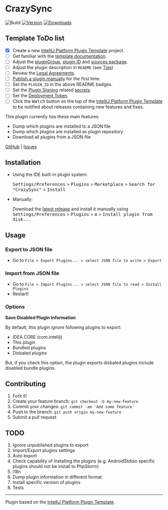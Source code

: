 # CrazySync

![Build](https://github.com/CrazyBunQnQ/CrazySync/workflows/Build/badge.svg)
[![Version](https://img.shields.io/jetbrains/plugin/v/PLUGIN_ID.svg)](https://plugins.jetbrains.com/plugin/PLUGIN_ID)
[![Downloads](https://img.shields.io/jetbrains/plugin/d/PLUGIN_ID.svg)](https://plugins.jetbrains.com/plugin/PLUGIN_ID)

## Template ToDo list
- [x] Create a new [IntelliJ Platform Plugin Template][template] project.
- [ ] Get familiar with the [template documentation][template].
- [ ] Adjust the [pluginGroup](./gradle.properties), [plugin ID](./src/main/resources/META-INF/plugin.xml) and [sources package](./src/main/kotlin).
- [ ] Adjust the plugin description in `README` (see [Tips][docs:plugin-description])
- [ ] Review the [Legal Agreements](https://plugins.jetbrains.com/docs/marketplace/legal-agreements.html?from=IJPluginTemplate).
- [ ] [Publish a plugin manually](https://plugins.jetbrains.com/docs/intellij/publishing-plugin.html?from=IJPluginTemplate) for the first time.
- [ ] Set the `PLUGIN_ID` in the above README badges.
- [ ] Set the [Plugin Signing](https://plugins.jetbrains.com/docs/intellij/plugin-signing.html?from=IJPluginTemplate) related [secrets](https://github.com/JetBrains/intellij-platform-plugin-template#environment-variables).
- [ ] Set the [Deployment Token](https://plugins.jetbrains.com/docs/marketplace/plugin-upload.html?from=IJPluginTemplate).
- [ ] Click the <kbd>Watch</kbd> button on the top of the [IntelliJ Platform Plugin Template][template] to be notified about releases containing new features and fixes.

<!-- Plugin description -->
This plugin currently has these main features.

- Dump which plugins are installed to a JSON file
- Dump which plugins are installed as plugin repository
- Download all plugins from a JSON file

[GitHub](https://github.com/CrazyBunQnQ/CrazySync) | [Issues](https://github.com/CrazyBunQnQ/CrazySync/issues)
<!-- Plugin description end -->

## Installation

- Using the IDE built-in plugin system:
  
  <kbd>Settings/Preferences</kbd> > <kbd>Plugins</kbd> > <kbd>Marketplace</kbd> > <kbd>Search for "CrazySync"</kbd> >
  <kbd>Install</kbd>
  
- Manually:

  Download the [latest release](https://github.com/CrazyBunQnQ/CrazySync/releases/latest) and install it manually using
  <kbd>Settings/Preferences</kbd> > <kbd>Plugins</kbd> > <kbd>⚙️</kbd> > <kbd>Install plugin from disk...</kbd>

## Usage
### Export to JSON file

* Go to `File > Export Plugins... > select JSON file to write > Export`

### Import from JSON file

* Go to `File > Import Plugins... > select JSON file to read > Install Plugins`
* Restart!

### Options

**Save Disabled Plugin Information**

By default, this plugin ignore following plugins to export:

* IDEA CORE (com.intellij)
* This plugin
* Bundled plugins
* Disbaled plugins

But, if you check this option, the plugin exports disbaled plugins include disabled bundle plugins.

## Contributing

1. Fork it!
2. Create your feature branch: `git checkout -b my-new-feature`
3. Commit your changes: `git commit -am 'Add some feature'`
4. Push to the branch: `git push origin my-new-feature`
5. Submit a pull request

## TODO

1. Ignore unpublished plugins to export
1. Import/Export plugins settings
1. Auto export
1. Check capability of installing the plugins (e.g. AndroidStduio specific plugins should not be install to PhpStorm)
1. i18n
1. Dump plugin information in different format
1. Install specific version of plugins
1. Tests

---
Plugin based on the [IntelliJ Platform Plugin Template][template].

[template]: https://github.com/JetBrains/intellij-platform-plugin-template
[docs:plugin-description]: https://plugins.jetbrains.com/docs/intellij/plugin-user-experience.html#plugin-description-and-presentation
